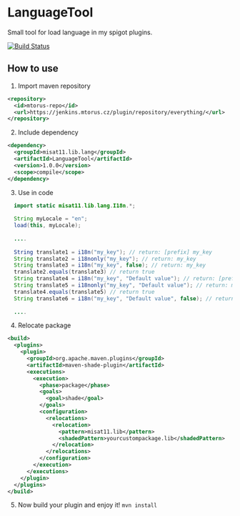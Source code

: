# LanguageTool
Small tool for load language in my spigot plugins.

[![Build Status](https://jenkins.mtorus.cz:443/view/Minecraft%20plugins/job/LanguageTool/badge/icon?style=flat-square)](https://jenkins.mtorus.cz:443/view/Minecraft%20plugins/job/LanguageTool/)

## How to use
1. Import maven repository
```xml
<repository>
  <id>mtorus-repo</id>
  <url>https://jenkins.mtorus.cz/plugin/repository/everything/</url>
</repository>
```
2. Include dependency
```xml
<dependency>
  <groupId>misat11.lib.lang</groupId>
  <artifactId>LanguageTool</artifactId>
  <version>1.0.0</version>
  <scope>compile</scope>
</dependency>
```
3. Use in code
```java
  import static misat11.lib.lang.I18n.*;
  
  String myLocale = "en";
  load(this, myLocale);
  
  ....
  
  String translate1 = i18n("my_key"); // return: [prefix] my_key
  String translate2 = i18nonly("my_key"); // return: my_key
  String translate3 = i18n("my_key", false); // return: my_key
  translate2.equals(translate3) // return true
  String translate4 = i18n("my_key", "Default value"); // return: [prefix] my_key or [prefix] Default value if my_key isn't exist
  String translate5 = i18nonly("my_key", "Default value"); // return: my_key or Default value if my_key isn't exist
  translate4.equals(translate5) // return true
  String translate6 = i18n("my_key", "Default value", false); // return: my_key or Default value if my_key isn't exist
  
  ....
```
4. Relocate package
```xml
<build>
  <plugins>
    <plugin>
      <groupId>org.apache.maven.plugins</groupId>
      <artifactId>maven-shade-plugin</artifactId>
      <executions>
        <execution>
          <phase>package</phase>
          <goals>
            <goal>shade</goal>
          </goals>
          <configuration>
            <relocations>
              <relocation>
                <pattern>misat11.lib</pattern>
                <shadedPattern>yourcustompackage.lib</shadedPattern>
              </relocation>
            </relocations>
          </configuration>
        </execution>
      </executions>
    </plugin>
  </plugins>
</build>
  ```
5. Now build your plugin and enjoy it!
`mvn install`
